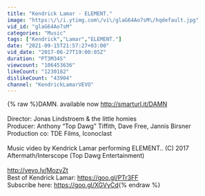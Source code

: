 ```yaml
---
title: "Kendrick Lamar - ELEMENT."
image: "https:\/\/i.ytimg.com\/vi\/glaG64Ao7sM\/hqdefault.jpg"
vid_id: "glaG64Ao7sM"
categories: "Music"
tags: ["Kendrick","Lamar","ELEMENT."]
date: "2021-09-15T21:57:27+03:00"
vid_date: "2017-06-27T19:00:05Z"
duration: "PT3M34S"
viewcount: "106453636"
likeCount: "1230182"
dislikeCount: "43904"
channel: "KendrickLamarVEVO"
---
```

{% raw %}DAMN. available now <a rel="nofollow" target="blank" href="http://smarturl.it/DAMN">http://smarturl.it/DAMN</a> <br /> <br />Director: Jonas Lindstroem &amp; the little homies<br />Producer: Anthony “Top Dawg” Tiffith, Dave Free, Jannis Birsner <br />Production co: TDE Films, Iconoclast<br /> <br />Music video by Kendrick Lamar performing ELEMENT.. (C) 2017 Aftermath/Interscope (Top Dawg Entertainment)<br /> <br /><a rel="nofollow" target="blank" href="http://vevo.ly/MozvZt">http://vevo.ly/MozvZt</a><br />Best of Kendrick Lamar: <a rel="nofollow" target="blank" href="https://goo.gl/PTr3FF">https://goo.gl/PTr3FF</a><br />Subscribe here: <a rel="nofollow" target="blank" href="https://goo.gl/XGVyCd">https://goo.gl/XGVyCd</a>{% endraw %}
